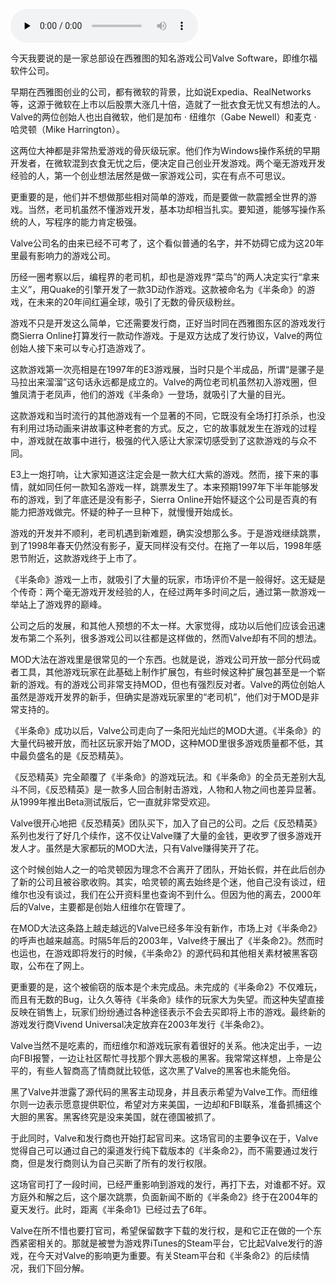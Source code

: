 <audio id="audio" title="056 | 半条命的Dota帝国Valve：半条命" controls="" preload="none"><source id="mp3" src="https://static001.geekbang.org/resource/audio/76/73/76df52b909ff745e7fa79dbfaee61473.mp3"></audio>

今天我要说的是一家总部设在西雅图的知名游戏公司Valve Software，即维尔福软件公司。

早期在西雅图创业的公司，都有微软的背景，比如说Expedia、RealNetworks等，这源于微软在上市以后股票大涨几十倍，造就了一批衣食无忧又有想法的人。Valve的两位创始人也出自微软，他们是加布 · 纽维尔（Gabe Newell）和麦克 · 哈灵顿（Mike Harrington）。

这两位大神都是非常热爱游戏的骨灰级玩家。他们作为Windows操作系统的早期开发者，在微软混到衣食无忧之后，便决定自己创业开发游戏。两个毫无游戏开发经验的人，第一个创业想法居然是做一家游戏公司，实在有点不可思议。

更重要的是，他们并不想做那些相对简单的游戏，而是要做一款震撼全世界的游戏。当然，老司机虽然不懂游戏开发，基本功却相当扎实。要知道，能够写操作系统的人，写程序的能力肯定极强。

Valve公司名的由来已经不可考了，这个看似普通的名字，并不妨碍它成为这20年里最有影响力的游戏公司。

历经一圈考察以后，编程界的老司机，却也是游戏界“菜鸟”的两人决定实行“拿来主义”，用Quake的引擎开发了一款3D动作游戏。这款被命名为《半条命》的游戏，在未来的20年间红遍全球，吸引了无数的骨灰级粉丝。

游戏不只是开发这么简单，它还需要发行商，正好当时同在西雅图东区的游戏发行商Sierra Online打算发行一款动作游戏。于是双方达成了发行协议，Valve的两位创始人接下来可以专心打造游戏了。

这款游戏第一次亮相是在1997年的E3游戏展，当时只是个半成品，所谓“是骡子是马拉出来溜溜”这句话永远都是成立的。Valve的两位老司机虽然初入游戏圈，但雏凤清于老凤声，他们的游戏《半条命》一登场，就吸引了大量的目光。

这款游戏和当时流行的其他游戏有一个显著的不同，它既没有全场打打杀杀，也没有利用过场动画来讲故事这种老套的方式。反之，它的故事就发生在游戏的过程中，游戏就在故事中进行，极强的代入感让大家深切感受到了这款游戏的与众不同。

E3上一炮打响，让大家知道这注定会是一款大红大紫的游戏。然而，接下来的事情，就如同任何一款知名游戏一样，跳票发生了。本来预期1997年下半年能够发布的游戏，到了年底还是没有影子，Sierra Online开始怀疑这个公司是否真的有能力把游戏做完。怀疑的种子一旦种下，就慢慢开始成长。

游戏的开发并不顺利，老司机遇到新难题，确实没想那么多。于是游戏继续跳票，到了1998年春天仍然没有影子，夏天同样没有交付。在拖了一年以后，1998年感恩节附近，这款游戏终于上市了。

《半条命》游戏一上市，就吸引了大量的玩家，市场评价不是一般得好。这无疑是个传奇：两个毫无游戏开发经验的人，在经过两年多时间之后，通过第一款游戏一举站上了游戏界的巅峰。

公司之后的发展，和其他人预想的不太一样。大家觉得，成功以后他们应该会迅速发布第二个系列，很多游戏公司以往都是这样做的，然而Valve却有不同的想法。

MOD大法在游戏里是很常见的一个东西。也就是说，游戏公司开放一部分代码或者工具，其他游戏玩家在此基础上制作扩展包，有些时候这种扩展包甚至是一个崭新的游戏。有的游戏公司非常支持MOD，但也有强烈反对者。Valve的两位创始人虽然是游戏开发界的新手，但确实是游戏玩家里的“老司机”，他们对于MOD是非常支持的。

《半条命》成功以后，Valve公司走向了一条阳光灿烂的MOD大道。《半条命》的大量代码被开放，而社区玩家开始了MOD，这种MOD里很多游戏质量都不低，其中最负盛名的是《反恐精英》。

《反恐精英》完全颠覆了《半条命》的游戏玩法。和《半条命》的全员无差别大乱斗不同，《反恐精英》是一款多人回合制射击游戏，人物和人物之间也差异显著。从1999年推出Beta测试版后，它一直就非常受欢迎。

Valve很开心地把《反恐精英》团队买下，加入了自己的公司。之后《反恐精英》系列也发行了好几个续作，这不仅让Valve赚了大量的金钱，更收罗了很多游戏开发人才。虽然是大家都玩的MOD大法，只有Valve赚得笑开了花。

这个时候创始人之一的哈灵顿因为理念不合离开了团队，开始长假，并在此后创办了新的公司且被谷歌收购。其实，哈灵顿的离去始终是个迷，他自己没有谈过，纽维尔也没有谈过，我们在公开资料里也查询不到什么。但因为他的离去，2000年后的Valve，主要都是创始人纽维尔在管理了。

在MOD大法这条路上越走越远的Valve已经多年没有新作，市场上对《半条命2》的呼声也越来越高。时隔5年后的2003年，Valve终于展出了《半条命2》。然而时也运也，在游戏即将发行的时候，《半条命2》的源代码和其他相关素材被黑客窃取，公布在了网上。

更重要的是，这个被偷窃的版本是个未完成品。未完成的《半条命2》不仅难玩，而且有无数的Bug，让久久等待《半条命》续作的玩家大为失望。而这种失望直接反映在销售上，玩家们纷纷通过各种途径表示不会去买即将上市的游戏。最终新的游戏发行商Vivend Universal决定放弃在2003年发行《半条命2》。

Valve当然不是吃素的，而纽维尔和游戏玩家有着很好的关系。他决定出手，一边向FBI报警，一边让社区帮忙寻找那个罪大恶极的黑客。我常常这样想，上帝是公平的，有些人智商高了情商就比较低，这次黑了Valve的黑客也未能免俗。

黑了Valve并泄露了源代码的黑客主动现身，并且表示希望为Valve工作。而纽维尔则一边表示愿意提供职位，希望对方来美国，一边却和FBI联系，准备抓捕这个大胆的黑客。黑客终究是没来美国，就在德国被抓了。

于此同时，Valve和发行商也开始打起官司来。这场官司的主要争议在于，Valve觉得自己可以通过自己的渠道发行纯下载版本的《半条命2》，而不需要通过发行商，但是发行商则认为自己买断了所有的发行权限。

这场官司打了一段时间，已经严重影响到游戏的发行，再打下去，对谁都不好。双方庭外和解之后，这个屡次跳票，负面新闻不断的《半条命2》终于在2004年的夏天发行。此时，距离《半条命1》已经过去了6年。

Valve在所不惜也要打官司，希望保留数字下载的发行权，是和它正在做的一个东西紧密相关的。那就是被誉为游戏界iTunes的Steam平台，它比起Valve发行的游戏，在今天对Valve的影响更为重要。有关Steam平台和《半条命2》的后续情况，我们下回分解。


